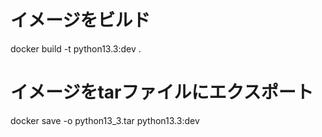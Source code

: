 # イメージをビルド
docker build -t python13.3:dev .

# イメージをtarファイルにエクスポート
docker save -o python13_3.tar python13.3:dev